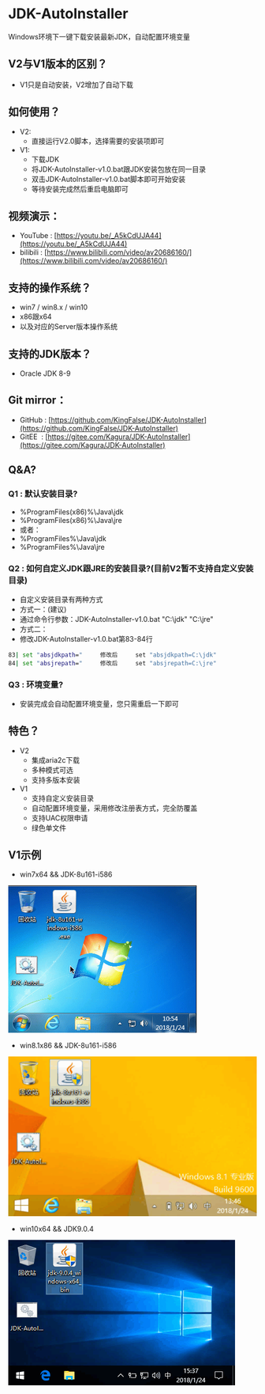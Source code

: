 # JDK-AutoInstaller
Windows环境下一键下载安装最新JDK，自动配置环境变量


## V2与V1版本的区别？
* V1只是自动安装，V2增加了自动下载

## 如何使用？
* V2:
    * 直接运行V2.0脚本，选择需要的安装项即可
* V1:
    * 下载JDK
    * 将JDK-AutoInstaller-v1.0.bat跟JDK安装包放在同一目录
    * 双击JDK-AutoInstaller-v1.0.bat脚本即可开始安装
    * 等待安装完成然后重启电脑即可
    
## 视频演示：
* YouTube&nbsp;:&nbsp;[https://youtu.be/_A5kCdUJA44](https://youtu.be/_A5kCdUJA44)
* bilibili&nbsp;:&nbsp;[https://www.bilibili.com/video/av20686160/](https://www.bilibili.com/video/av20686160/)


## 支持的操作系统？
* win7 / win8.x / win10 
* x86跟x64
* 以及对应的Server版本操作系统

## 支持的JDK版本？
* Oracle JDK 8-9

## Git mirror：

* GitHub&nbsp;:&nbsp;[https://github.com/KingFalse/JDK-AutoInstaller](https://github.com/KingFalse/JDK-AutoInstaller)    
* GitEE&nbsp;&nbsp;:&nbsp;[https://gitee.com/Kagura/JDK-AutoInstaller](https://gitee.com/Kagura/JDK-AutoInstaller)

## Q&A?
### Q1 : 默认安装目录?
* %ProgramFiles(x86)%\Java\jdk
* %ProgramFiles(x86)%\Java\jre
* 或者：
* %ProgramFiles%\Java\jdk
* %ProgramFiles%\Java\jre

### Q2 : 如何自定义JDK跟JRE的安装目录?(目前V2暂不支持自定义安装目录)
* 自定义安装目录有两种方式
* 方式一：(建议)
* 通过命令行参数：JDK-AutoInstaller-v1.0.bat "C:\jdk" "C:\jre"
* 方式二：
* 修改JDK-AutoInstaller-v1.0.bat第83-84行
~~~bat
83| set "absjdkpath="     修改后     set "absjdkpath=C:\jdk"
84| set "absjrepath="     修改后     set "absjrepath=C:\jre"
~~~

### Q3 : 环境变量?
* 安装完成会自动配置环境变量，您只需重启一下即可

## 特色？
* V2
    * 集成aria2c下载
    * 多种模式可选
    * 支持多版本安装
* V1
    * 支持自定义安装目录
    * 自动配置环境变量，采用修改注册表方式，完全防覆盖
    * 支持UAC权限申请
    * 绿色单文件

## V1示例
* win7x64 && JDK-8u161-i586

![](example/1.gif)
* win8.1x86 && JDK-8u161-i586

![](example/2.gif)
* win10x64 && JDK9.0.4

![](example/3.gif)

